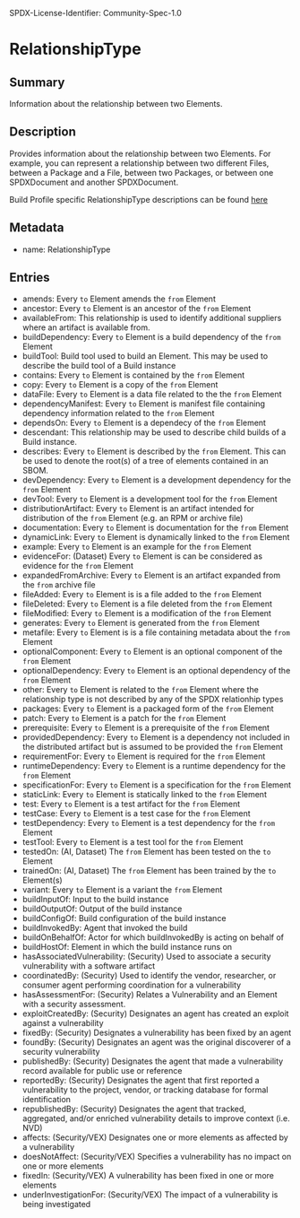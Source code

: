 SPDX-License-Identifier: Community-Spec-1.0

# RelationshipType

## Summary

Information about the relationship between two Elements.

## Description

Provides information about the relationship between two Elements.
For example, you can represent a relationship between two different Files,
between a Package and a File, between two Packages, or between one SPDXDocument and another SPDXDocument.

Build Profile specific RelationshipType descriptions can be found [here](https://github.com/spdx/spdx-3-build-profile/blob/main/model/relationships.md)

## Metadata

- name: RelationshipType

## Entries

- amends: Every `to` Element amends the `from` Element
- ancestor: Every `to` Element is an ancestor of the `from` Element
- availableFrom:  This relationship is used to identify additional suppliers where an artifact is available from.
- buildDependency: Every `to` Element is a build dependency of the `from` Element
- buildTool: Build tool used to build an Element. This may be used to describe the build tool of a Build instance
- contains: Every `to` Element is contained by the `from` Element
- copy: Every `to` Element is a copy of the `from` Element
- dataFile: Every `to` Element is a data file related to the the `from` Element
- dependencyManifest: Every `to` Element is manifest file containing dependency information related to the `from` Element
- dependsOn: Every `to` Element is a dependecy of the `from` Element
- descendant: This relationship may be used to describe child builds of a Build instance.
- describes: Every `to` Element is  described by the `from` Element.  This can be used to denote the root(s) of a tree of elements contained in an SBOM.
- devDependency: Every `to` Element is a development dependency for the `from` Element
- devTool: Every `to` Element is a development tool for the `from` Element
- distributionArtifact: Every `to` Element is an artifact intended for distribution of the `from` Element (e.g. an RPM or archive file)
- documentation: Every `to` Element is documentation for the `from` Element
- dynamicLink: Every `to` Element is dynamically linked to the `from` Element
- example: Every `to` Element is an example for the `from` Element
- evidenceFor: (Dataset) Every `to` Element is can be considered as evidence for the `from` Element
- expandedFromArchive: Every `to` Element is an artifact expanded from the `from` archive file
- fileAdded: Every `to` Element is is a file added to the `from` Element
- fileDeleted: Every `to` Element is a file deleted from the `from` Element
- fileModified: Every `to` Element is a modification of the `from` Element
- generates: Every `to` Element is generated from the `from` Element
- metafile: Every `to` Element is is a file containing metadata about the `from` Element
- optionalComponent: Every `to` Element is an optional component of the `from` Element
- optionalDependency: Every `to` Element is an optional dependency of the `from` Element
- other: Every `to` Element is related to the `from` Element where the relationship type is not described by any of the SPDX relationhip types
- packages: Every `to` Element is a packaged form of the `from` Element
- patch: Every `to` Element is a patch for the `from` Element
- prerequisite: Every `to` Element is a prerequisite of the `from` Element
- providedDependency: Every `to` Element is a dependency not included in the distributed artifact but is assumed to be provided the `from` Element
- requirementFor: Every `to` Element is required for the `from` Element
- runtimeDependency: Every `to` Element is a runtime dependency for the `from` Element
- specificationFor: Every `to` Element is a specification for the `from` Element
- staticLink: Every `to` Element is statically linked to the `from` Element
- test: Every `to` Element is a test artifact for the `from` Element
- testCase: Every `to` Element is a test case for the `from` Element
- testDependency: Every `to` Element is a test dependency for the `from` Element
- testTool: Every `to` Element is a test tool for the `from` Element
- testedOn: (AI, Dataset) The `from` Element has been tested on the `to` Element
- trainedOn: (AI, Dataset) The `from` Element has been trained by the `to` Element(s)
- variant: Every `to` Element is a variant the `from` Element
- buildInputOf: Input to the build instance
- buildOutputOf: Output of the build instance
- buildConfigOf: Build configuration of the build instance
- buildInvokedBy: Agent that invoked the build
- buildOnBehalfOf: Actor for which buildInvokedBy is acting on behalf of
- buildHostOf: Element in which the build instance runs on
- hasAssociatedVulnerability: (Security) Used to associate a security vulnerability with a software artifact
- coordinatedBy: (Security) Used to identify the vendor, researcher, or consumer agent performing coordination for a vulnerability
- hasAssessmentFor: (Security) Relates a Vulnerability and an Element with a security assessment.
- exploitCreatedBy: (Security) Designates an agent has created an exploit against a vulnerability
- fixedBy: (Security) Designates a vulnerability has been fixed by an agent
- foundBy: (Security) Designates an agent was the original discoverer of a security vulnerability
- publishedBy: (Security) Designates the agent that made a vulnerability record available for public use or reference
- reportedBy: (Security) Designates the agent that first reported a vulnerability to the project, vendor, or tracking database for formal identification 
- republishedBy: (Security) Designates the agent that tracked, aggregated, and/or enriched vulnerability details to improve context (i.e. NVD)
- affects: (Security/VEX) Designates one or more elements as affected by a vulnerability
- doesNotAffect: (Security/VEX) Specifies a vulnerability has no impact on one or more elements
- fixedIn: (Security/VEX) A vulnerability has been fixed in one or more elements
- underInvestigationFor: (Security/VEX) The impact of a vulnerability is being investigated
